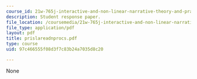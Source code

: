 ```yaml
---
course_id: 21w-765j-interactive-and-non-linear-narrative-theory-and-practice-spring-2004
description: Student response paper.
file_location: /coursemedia/21w-765j-interactive-and-non-linear-narrative-theory-and-practice-spring-2004/97c466555f08d3f7c83b24a7035d8c20_prislareadnprocs.pdf
file_type: application/pdf
layout: pdf
title: prislareadnprocs.pdf
type: course
uid: 97c466555f08d3f7c83b24a7035d8c20

---
```

None